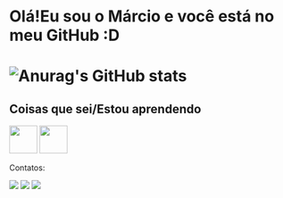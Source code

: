 <h1>Olá!Eu sou o Márcio e você está no meu GitHub :D<h1>

![Anurag's GitHub stats](https://github-readme-stats.vercel.app/api?username=marcinn-leer&show_icons=true&theme=dark)
<br>
<h2>Coisas que sei/Estou aprendendo</h2>
 <img height=50 src="https://cdn.jsdelivr.net/gh/devicons/devicon@latest/icons/html5/html5-original.svg"/>
 <img height=50 src="https://cdn.jsdelivr.net/gh/devicons/devicon@latest/icons/canva/canva-original.svg"/>
      
                   
<!--


- 🔭 I’m currently working on ...
- 🌱 I’m currently learning ...
- 👯 I’m looking to collaborate on ...
- 🤔 I’m looking for help with ...
- 💬 Ask me about ...
- 📫 How to reach me: ...
- 😄 Pronouns: ...
- ⚡ Fun fact: ...
-->


 Contatos:
<div>
<a href="https://www.youtube.com/@Marzinnn" target="_blank"><img loading="lazy" src="https://img.shields.io/badge/YouTube-FF0000?style=for-the-badge&logo=youtube&logoColor=white" target="_blank"></a>
<a href="https://instagram.com/marcinn.___" target="_blank"><img loading="lazy" src="https://img.shields.io/badge/-Instagram-%23E4405F?style=for-the-badge&logo=instagram&logoColor=white" target="_blank"></a>
<a href="https://www.twitch.tv/seu-usuário-aqui" target="_blank"><img loading="lazy" src="https://img.shields.io/badge/Twitch-9146FF?style=for-the-badge&logo=twitch&logoColor=white" target="_blank"></a>
</div>





